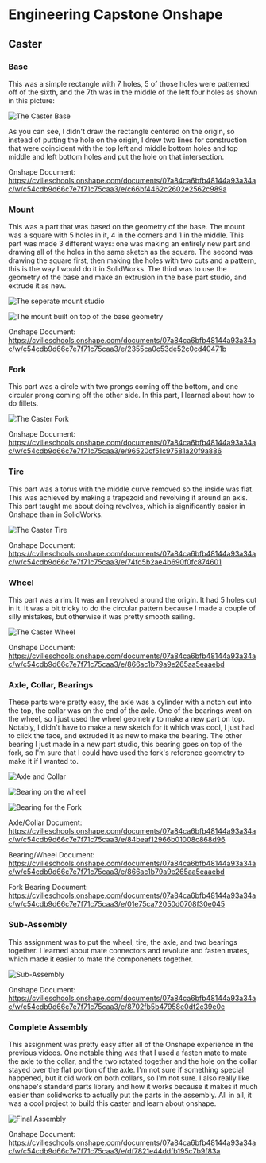 # Engineering Capstone Onshape

## Caster

### Base

This was a simple rectangle with 7 holes, 5 of those holes were patterned off of the sixth, and the 7th was in the middle of the left four holes as shown in this picture: 

![The Caster Base](https://github.com/david-wiles6/Engineering-Capstone-Notebook/blob/master/pictures/Screenshot%202020-09-29%20at%203.26.07%20PM.png)

As you can see, I didn't draw the rectangle centered on the origin, so instead of putting the hole on the origin, I drew two lines for construction that were coincident with the top left and middle bottom holes and top middle and left bottom holes and put the hole on that intersection.

Onshape Document: https://cvilleschools.onshape.com/documents/07a84ca6bfb48144a93a34ac/w/c54cdb9d66c7e7f71c75caa3/e/c66bf4462c2602e2562c989a

### Mount

This was a part that was based on the geometry of the base. The mount was a square with 5 holes in it, 4 in the corners and 1 in the middle. This part was made 3 different ways: one was making an entirely new part and drawing all of the holes in the same sketch as the square. The second was drawing the square first, then making the holes with two cuts and a pattern, this is the way I would do it in SolidWorks. The third was to use the geometry of the base and make an extrusion in the base part studio, and extrude it as new. 

![The seperate mount studio](https://github.com/david-wiles6/Engineering-Capstone-Notebook/blob/master/pictures/Screenshot%202020-10-01%20at%2012.22.18%20PM.png)


![The mount built on top of the base geometry](https://github.com/david-wiles6/Engineering-Capstone-Notebook/blob/master/pictures/Screenshot%202020-10-01%20at%2012.22.06%20PM.png)

Onshape Document: https://cvilleschools.onshape.com/documents/07a84ca6bfb48144a93a34ac/w/c54cdb9d66c7e7f71c75caa3/e/2355ca0c53de52c0cd40471b


### Fork

This part was a circle with two prongs coming off the bottom, and one circular prong coming off the other side. In this part, I learned about how to do fillets.

![The Caster Fork](https://github.com/david-wiles6/Engineering-Capstone-Notebook/blob/master/pictures/Screenshot%202020-10-02%20at%202.09.44%20PM.png)

Onshape Document: https://cvilleschools.onshape.com/documents/07a84ca6bfb48144a93a34ac/w/c54cdb9d66c7e7f71c75caa3/e/96520cf51c97581a20f9a886 

### Tire

This part was a torus with the middle curve removed so the inside was flat. This was achieved by making a trapezoid and revolving it around an axis. This part taught me about doing revolves, which is significantly easier in Onshape than in SolidWorks. 

![The Caster Tire](https://github.com/david-wiles6/Engineering-Capstone-Notebook/blob/master/pictures/Screenshot%202020-10-02%20at%202.09.54%20PM.png)

Onshape Document: https://cvilleschools.onshape.com/documents/07a84ca6bfb48144a93a34ac/w/c54cdb9d66c7e7f71c75caa3/e/74fd5b2ae4b690f0fc874601

### Wheel

This part was a rim. It was an I revolved around the origin. It had 5 holes cut in it. It was a bit tricky to do the circular pattern because I made a couple of silly mistakes, but otherwise it was pretty smooth sailing.

![The Caster Wheel](https://github.com/david-wiles6/Engineering-Capstone-Notebook/blob/master/pictures/Screenshot%202020-10-02%20at%202.10.28%20PM.png)

Onshape Document: https://cvilleschools.onshape.com/documents/07a84ca6bfb48144a93a34ac/w/c54cdb9d66c7e7f71c75caa3/e/866ac1b79a9e265aa5eaaebd

### Axle, Collar, Bearings

These parts were pretty easy, the axle was a cylinder with a notch cut into the top, the collar was on the end of the axle. One of the bearings went on the wheel, so I just used the wheel geometry to make a new part on top. Notably, I didn't have to make a new sketch for it which was cool, I just had to click the face, and extruded it as new to make the bearing. The other bearing I just made in a new part studio, this bearing goes on top of the fork, so I'm sure that I could have used the fork's reference geometry to make it if I wanted to.

![Axle and Collar](https://github.com/david-wiles6/Engineering-Capstone-Notebook/blob/master/pictures/Screenshot%202020-10-02%20at%202.10.52%20PM.png)


![Bearing on the wheel](https://github.com/david-wiles6/Engineering-Capstone-Notebook/blob/master/pictures/Screenshot%202020-10-02%20at%202.10.40%20PM.png)


![Bearing for the Fork](https://github.com/david-wiles6/Engineering-Capstone-Notebook/blob/master/pictures/Screenshot%202020-10-02%20at%202.11.10%20PM.png)

Axle/Collar Document: https://cvilleschools.onshape.com/documents/07a84ca6bfb48144a93a34ac/w/c54cdb9d66c7e7f71c75caa3/e/84beaf12966b01008c868d96

Bearing/Wheel Document: https://cvilleschools.onshape.com/documents/07a84ca6bfb48144a93a34ac/w/c54cdb9d66c7e7f71c75caa3/e/866ac1b79a9e265aa5eaaebd

Fork Bearing Document: https://cvilleschools.onshape.com/documents/07a84ca6bfb48144a93a34ac/w/c54cdb9d66c7e7f71c75caa3/e/01e75ca72050d0708f30e045

### Sub-Assembly

This assignment was to put the wheel, tire, the axle, and two bearings together. I learned about mate connectors and revolute and fasten mates, which made it easier to mate the componenets together.

![Sub-Assembly](https://github.com/david-wiles6/Engineering-Capstone-Notebook/blob/master/pictures/Screenshot%202020-10-02%20at%203.05.08%20PM.png)

Onshape Document: https://cvilleschools.onshape.com/documents/07a84ca6bfb48144a93a34ac/w/c54cdb9d66c7e7f71c75caa3/e/8702fb5b47958e0df2c39e0c

### Complete Assembly

This assignment was pretty easy after all of the Onshape experience in the previous videos. One notable thing was that I used a fasten mate to mate the axle to the collar, and the two rotated together and the hole on the collar stayed over the flat portion of the axle. I'm not sure if something special happened, but it did work on both collars, so I'm not sure. I also really like onshape's standard parts library and how it works because it makes it much easier than solidworks to actually put the parts in the assembly. All in all, it was a cool project to build this caster and learn about onshape.

![Final Assembly]()

Onshape Document: https://cvilleschools.onshape.com/documents/07a84ca6bfb48144a93a34ac/w/c54cdb9d66c7e7f71c75caa3/e/df7821e44ddfb195c7b9f83a
